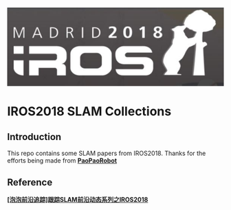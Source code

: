 ![](./标题图.JPG)

# IROS2018 SLAM Collections
## Introduction
This repo contains some SLAM papers from IROS2018. Thanks for the efforts being made from [**PaoPaoRobot**](http://paopaorobot.org/)

## Reference
**[\[泡泡前沿追踪\]跟踪SLAM前沿动态系列之IROS2018](https://m.sohu.com/a/271865364_715754?scm=0.0.0.0&spm=smwp.media.fd-s.3.15408367012554EL1uYK)**
